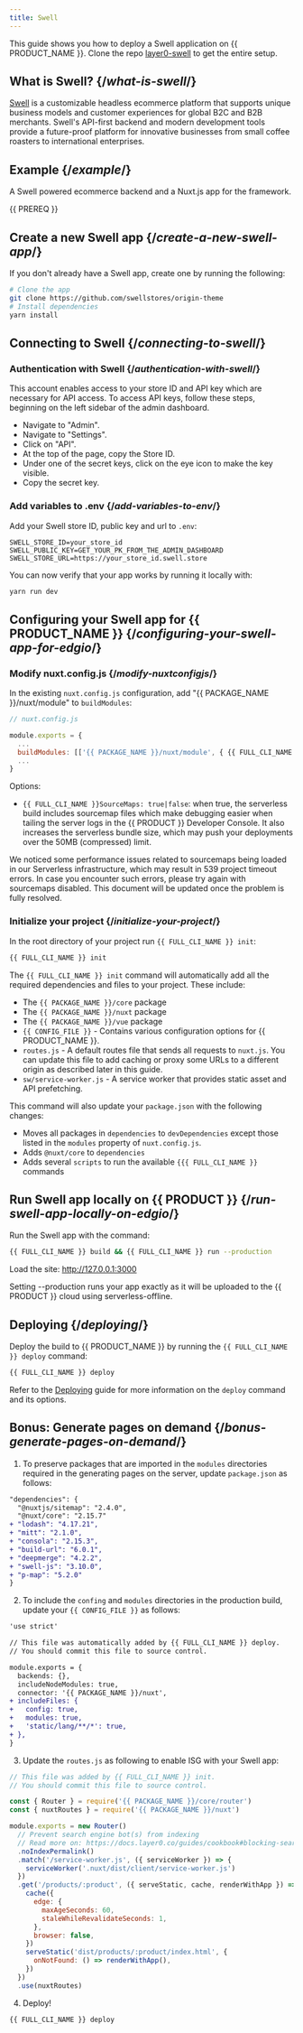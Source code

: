 ```yaml
---
title: Swell
---
```


This guide shows you how to deploy a Swell application on {{ PRODUCT_NAME }}. Clone the repo [layer0-swell](https://github.com/layer0-docs/layer0-swell) to get the entire setup.

## What is Swell? {/*what-is-swell*/}

[Swell](https://www.swell.is/) is a customizable headless ecommerce platform that supports unique business models and customer experiences for global B2C and B2B merchants. Swell's API-first backend and modern development tools provide a future-proof platform for innovative businesses from small coffee roasters to international enterprises.

## Example {/*example*/}

A Swell powered ecommerce backend and a Nuxt.js app for the framework.

<ExampleButtons
  title="Swell with Nuxt.js"
  siteUrl="https://layer0-docs-swell-origin-theme-default.layer0-limelight.link"
  repoUrl="https://github.com/layer0-docs/layer0-swell-example" 
  deployFromRepo />

{{ PREREQ }}

## Create a new Swell app {/*create-a-new-swell-app*/}

If you don't already have a Swell app, create one by running the following:

```bash
# Clone the app
git clone https://github.com/swellstores/origin-theme
# Install dependencies
yarn install
```

## Connecting to Swell {/*connecting-to-swell*/}

### Authentication with Swell {/*authentication-with-swell*/}

This account enables access to your store ID and API key which are necessary for API access. To access API keys, follow these steps, beginning on the left sidebar of the admin dashboard.

- Navigate to "Admin".
- Navigate to "Settings".
- Click on "API".
- At the top of the page, copy the Store ID.
- Under one of the secret keys, click on the eye icon to make the key visible.
- Copy the secret key.

### Add variables to .env {/*add-variables-to-env*/}

Add your Swell store ID, public key and url to `.env`:

```
SWELL_STORE_ID=your_store_id
SWELL_PUBLIC_KEY=GET_YOUR_PK_FROM_THE_ADMIN_DASHBOARD
SWELL_STORE_URL=https://your_store_id.swell.store
```

You can now verify that your app works by running it locally with:

```bash
yarn run dev
```

<a id="configuring-your-swell-app-for-layer0"></a>

## Configuring your Swell app for {{ PRODUCT_NAME }} {/*configuring-your-swell-app-for-edgio*/}

### Modify nuxt.config.js {/*modify-nuxtconfigjs*/}

In the existing `nuxt.config.js` configuration, add "{{ PACKAGE_NAME }}/nuxt/module" to `buildModules`:

```js
// nuxt.config.js

module.exports = {
  ...
  buildModules: [['{{ PACKAGE_NAME }}/nuxt/module', { {{ FULL_CLI_NAME }}SourceMaps: true }]],
  ...
}
```

Options:

- `{{ FULL_CLI_NAME }}SourceMaps: true|false`: when true, the serverless build includes sourcemap files which make debugging easier when tailing the server logs in the {{ PRODUCT }} Developer Console. It also increases the serverless bundle size, which may push your deployments over the 50MB (compressed) limit.

<Callout type="warning">

  We noticed some performance issues related to sourcemaps being loaded in our Serverless infrastructure, which may result in 539 project timeout errors. In case you encounter such errors, please try again with sourcemaps disabled. This document will be updated once the problem is fully resolved.

</Callout>

### Initialize your project {/*initialize-your-project*/}

In the root directory of your project run `{{ FULL_CLI_NAME }} init`:

```bash
{{ FULL_CLI_NAME }} init
```

The `{{ FULL_CLI_NAME }} init` command will automatically add all the required dependencies and files to your project. These include:

- The `{{ PACKAGE_NAME }}/core` package
- The `{{ PACKAGE_NAME }}/nuxt` package
- The `{{ PACKAGE_NAME }}/vue` package
- `{{ CONFIG_FILE }}` - Contains various configuration options for {{ PRODUCT_NAME }}.
- `routes.js` - A default routes file that sends all requests to `nuxt.js`. You can update this file to add caching or proxy some URLs to a different origin as described later in this guide.
- `sw/service-worker.js` - A service worker that provides static asset and API prefetching.

This command will also update your `package.json` with the following changes:

- Moves all packages in `dependencies` to `devDependencies` except those listed in the `modules` property of `nuxt.config.js`.
- Adds `@nuxt/core` to `dependencies`
- Adds several `scripts` to run the available `{{{ FULL_CLI_NAME }}` commands

<a id="run-swell-app-locally-on-layer0"></a>

## Run Swell app locally on {{ PRODUCT }} {/*run-swell-app-locally-on-edgio*/}

Run the Swell app with the command:

```bash
{{ FULL_CLI_NAME }} build && {{ FULL_CLI_NAME }} run --production
```

Load the site: http://127.0.0.1:3000

Setting --production runs your app exactly as it will be uploaded to the {{ PRODUCT }} cloud using serverless-offline.

## Deploying {/*deploying*/}

Deploy the build to {{ PRODUCT_NAME }} by running the `{{ FULL_CLI_NAME }} deploy` command:

```bash
{{ FULL_CLI_NAME }} deploy
```

Refer to the [Deploying](deploy_apps) guide for more information on the `deploy` command and its options.

## Bonus: Generate pages on demand {/*bonus-generate-pages-on-demand*/}

1. To preserve packages that are imported in the `modules` directories required in the generating pages on the server, update `package.json` as follows:

```diff
"dependencies": {
  "@nuxtjs/sitemap": "2.4.0",
  "@nuxt/core": "2.15.7"
+ "lodash": "4.17.21",
+ "mitt": "2.1.0",
+ "consola": "2.15.3",
+ "build-url": "6.0.1",
+ "deepmerge": "4.2.2",
+ "swell-js": "3.10.0",
+ "p-map": "5.2.0"
}
```

2. To include the `confing` and `modules` directories in the production build, update your `{{ CONFIG_FILE }}` as follows:

```diff
'use strict'

// This file was automatically added by {{ FULL_CLI_NAME }} deploy.
// You should commit this file to source control.

module.exports = {
  backends: {},
  includeNodeModules: true,
  connector: '{{ PACKAGE_NAME }}/nuxt',
+ includeFiles: {
+   config: true,
+   modules: true,
+   'static/lang/**/*': true,
+ },
}

```

3. Update the `routes.js` as following to enable ISG with your Swell app:

```js
// This file was added by {{ FULL_CLI_NAME }} init.
// You should commit this file to source control.

const { Router } = require('{{ PACKAGE_NAME }}/core/router')
const { nuxtRoutes } = require('{{ PACKAGE_NAME }}/nuxt')

module.exports = new Router()
  // Prevent search engine bot(s) from indexing
  // Read more on: https://docs.layer0.co/guides/cookbook#blocking-search-engine-crawlers
  .noIndexPermalink()
  .match('/service-worker.js', ({ serviceWorker }) => {
    serviceWorker('.nuxt/dist/client/service-worker.js')
  })
  .get('/products/:product', ({ serveStatic, cache, renderWithApp }) => {
    cache({
      edge: {
        maxAgeSeconds: 60,
        staleWhileRevalidateSeconds: 1,
      },
      browser: false,
    })
    serveStatic('dist/products/:product/index.html', {
      onNotFound: () => renderWithApp(),
    })
  })
  .use(nuxtRoutes)
```

4. Deploy!

```bash
{{ FULL_CLI_NAME }} deploy
```
